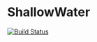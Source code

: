 # ShallowWater

[![Build Status](https://github.com/alexhrubin/ShallowWater.jl/actions/workflows/CI.yml/badge.svg?branch=main)](https://github.com/alexhrubin/ShallowWater.jl/actions/workflows/CI.yml?query=branch%3Amain)

